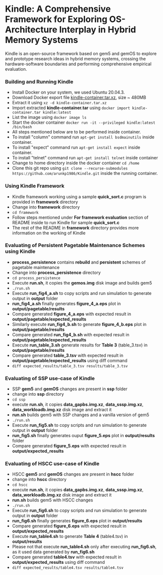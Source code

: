# Kindle: A Comprehensive Framework for Exploring  OS-Architecture Interplay in Hybrid Memory Systems
Kindle is an open-source framework based on gem5 and gemOS to explore and prototype research ideas in hybrid memory systems, crossing the hardware-software boundaries and performing comprehensive empirical evaluation.

### Building and Running Kindle
- Install Docker on your system, we used Ubuntu 20.04.3.
- Download Docker export file [kindle-container.tar.xz](https://drive.google.com/file/d/1wY7FWfpd_hKsEtvlpLf3KPNc6BnGI6d2/view?usp=sharing), size ~ 480MB
- Extract it using `xz -d kindle-container.tar.xz`
- Import extracted **kindle-container.tar** using `docker import kindle-container.tar kindle:latest`
- List the image using `docker image ls`
- Start the docker container `docker run -it --privileged kindle:latest /bin/bash`
- All steps mentioned below are to be performed inside container.
- To install "column" command run `apt-get install bsdmainutils` inside container.
- To install "expect" command run `apt-get install expect` inside container.
- To install "telnet" command run `apt-get install telnet` inside container
- Change to home directory inside the docker container `cd /home`
- Clone this git repo using `git clone --recurse-submodules https://github.com/arunkp1986/Kindle.git` inside the running container.

### Using Kindle Framework 
- Kindle framework working using a sample **quick_sort.c** program is provided in **framework** directory
- Change into **framework** directory
- `cd framework`
- Follow steps mentioned under **For framework evaluation** section of README inside to run Kindle for sample **quick_sort.c**
- The rest of the README in **framework** directory provides more information on the working of Kindle

### Evaluating of Persistent Pagetable Maintenance Schemes using Kindle
- **process_persistence** contains **rebuild** and **persistent** schemes of pagetable maintenance
- Change into **process_persistence** directory
- `cd process_persistence`
- Execute **run.sh**, it copies the **gemos.img** disk image and builds gem5
- `./run.sh`
- Execute **run_fig4_a.sh** to copy scripts and run simulation to generate output in **output** folder
- **run_fig4_a.sh** finally generates **figure_4_a.eps** plot in **output/pagetable/results**
- Compare generated **figure_4_a.eps** with expected result in **output/pagetable/expected_results**
- Similarly execute **run_fig4_b.sh** to generate **figure_4_b.eps** plot in **output/pagetable/results**
- Compare generated **run_fig4_b.sh** with expected result in **output/pagetable/expected_results**
- Execute **run_table_3.sh** generate results for **Table 3** (table_3.tsv) in  **output/pagetable/results**
- Compare generated **table_3.tsv** with expected result in **output/pagetable/expected_results** using diff command
- `diff expected_results/table_3.tsv results/table_3.tsv`  

### Evaluating of SSP use-case of Kindle
- SSP **gem5** and **gemOS** changes are present in **ssp** folder
- change into **ssp** directory
- `cd ssp`
- execute **run.sh**, it copies **data_gapbs.img.xz**, **data_sssp.img.xz**, **data_workloadb.img.xz** disk image and extract it
- **run.sh** builds gem5 with SSP changes and a vanilla version of gem5
- `./run.sh`
- Execute **run_fig5.sh** to copy scripts and run simulation to generate output in **output** folder
- **run_fig5.sh** finally generates ouput **figure_5.eps** plot in **output/results** folder
- Compare generated **figure_5.eps** with expected result in **output/expected_results**

### Evaluating of HSCC use-case of Kindle
- HSCC **gem5** and **gemOS** changes are present in **hscc** folder
- change into **hscc** directory
- `cd hscc`
- execute **run.sh**, it copies **data_gapbs.img.xz**, **data_sssp.img.xz**, **data_workloadb.img.xz** disk image and extract it
- **run.sh** builds gem5 with HSCC changes
- `./run.sh`
- Execute **run_fig6.sh** to copy scripts and run simulation to generate output in **output** folder
- **run_fig6.sh** finally generates **figure_6.eps** plot in **output/results**
- Compare generated **figure_6.eps** with expected result in **output/expected_results**
- Execute **run_table4.sh** to generate **Table 4** (table4.tsv) in  **output/results**
- Please not that execute **run_table4.sh** only after executing **run_fig6.sh**, as it used data generated by **run_fig6.sh**
- Compare generated **table4.tsv** with expected result in **output/expected_results** using diff command
- `diff expected_results/table4.tsv results/table4.tsv`  
